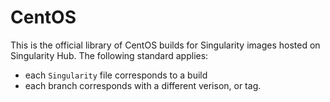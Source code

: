 # CentOS

This is the official library of CentOS builds for Singularity images hosted on Singularity Hub. The following standard applies:

 - each `Singularity` file corresponds to a build
 - each branch corresponds with a different verison, or tag.
